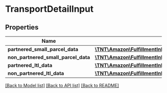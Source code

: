 # TransportDetailInput

## Properties
Name | Type | Description | Notes
------------ | ------------- | ------------- | -------------
**partnered_small_parcel_data** | [**\TNT\Amazon\FulfillmentInbound\V0\Model\PartneredSmallParcelDataInput**](PartneredSmallParcelDataInput.md) |  | [optional] 
**non_partnered_small_parcel_data** | [**\TNT\Amazon\FulfillmentInbound\V0\Model\NonPartneredSmallParcelDataInput**](NonPartneredSmallParcelDataInput.md) |  | [optional] 
**partnered_ltl_data** | [**\TNT\Amazon\FulfillmentInbound\V0\Model\PartneredLtlDataInput**](PartneredLtlDataInput.md) |  | [optional] 
**non_partnered_ltl_data** | [**\TNT\Amazon\FulfillmentInbound\V0\Model\NonPartneredLtlDataInput**](NonPartneredLtlDataInput.md) |  | [optional] 

[[Back to Model list]](../README.md#documentation-for-models) [[Back to API list]](../README.md#documentation-for-api-endpoints) [[Back to README]](../README.md)


